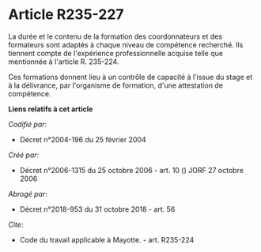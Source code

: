 # Article R235-227

La durée et le contenu de la formation des coordonnateurs et des formateurs sont adaptés à chaque niveau de compétence
recherché. Ils tiennent compte de l'expérience professionnelle acquise telle que mentionnée à l'article R. 235-224. 

Ces formations donnent lieu à un contrôle de capacité à l'issue du stage et à la délivrance, par l'organisme de formation,
d'une attestation de compétence.

**Liens relatifs à cet article**

_Codifié par_:

  - Décret n°2004-196 du 25 février 2004

_Créé par_:

  - Décret n°2006-1315 du 25 octobre 2006 - art. 10 () JORF 27 octobre 2006

_Abrogé par_:

  - Décret n°2018-953 du 31 octobre 2018 - art. 56

_Cite_:

  - Code du travail applicable à Mayotte. - art. R235-224
